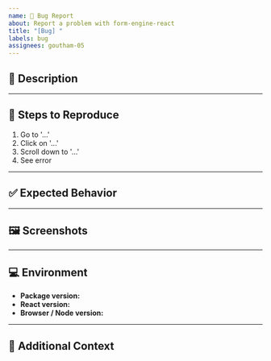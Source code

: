 ```yaml
---
name: 🐞 Bug Report
about: Report a problem with form-engine-react
title: "[Bug] "
labels: bug
assignees: goutham-05
---
```


## 🐞 Description

<!-- Provide a clear and concise description of the bug. -->

---

## 🔁 Steps to Reproduce

1. Go to '...'
2. Click on '...'
3. Scroll down to '...'
4. See error

---

## ✅ Expected Behavior

<!-- Describe what you expected to happen. -->

---

## 🖼️ Screenshots

<!-- If applicable, add screenshots to help explain your problem. -->

---

## 💻 Environment

- **Package version:**
- **React version:**
- **Browser / Node version:**

---

## 📎 Additional Context

<!-- Add any other context about the problem here. -->
